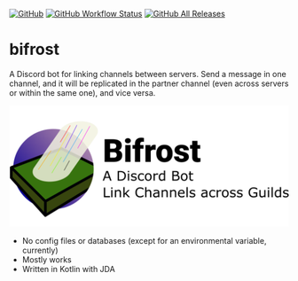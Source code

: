 [![GitHub](https://img.shields.io/github/license/yttrian/bifrost)](https://github.com/yttrian/bifrost/blob/master/LICENSE.md)
[![GitHub Workflow Status](https://img.shields.io/github/workflow/status/yttrian/bifrost/Java%20CI/master)](https://github.com/yttrian/bifrost/actions)
[![GitHub All Releases](https://img.shields.io/github/downloads/yttrian/bifrost/total)](https://github.com/yttrian/bifrost/releases)

# bifrost
A Discord bot for linking channels between servers. Send a message in one channel, and it will be replicated in the partner channel (even across servers or within the same one), and vice versa.

![Bifrost](/img/logo.png?raw=true)

- No config files or databases (except for an environmental variable, currently)
- Mostly works
- Written in Kotlin with JDA
